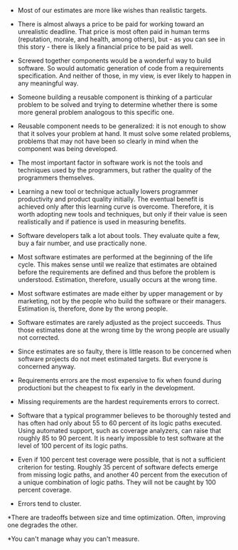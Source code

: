* Most of our estimates are more like wishes than realistic targets.
* There is almost always a price to be paid for working toward an unrealistic deadline. That price is most often paid in human terms (reputation, morale, and health, among others), but - as you can see in this story - there is likely a financial price to be paid as well.


* Screwed together components would be a wonderful way to build software. So would automatic generation of code from a requirements specification. And neither of those, in my view, is ever likely to happen in any meaningful way.
* Someone building a reusable component is thinking of a particular problem to be solved and trying to determine whether there is some more general problem analogous to this specific one.
* Reusable component needs to be generalized: it is not enough to show that it solves your problem at hand. It must solve some related problems, problems that may not have been so clearly in mind when the component was being developed.

* The most important factor in software work is not the tools and techniques used by the programmers, but rather the quality of the programmers themselves.

* Learning a new tool or technique actually lowers programmer productivity and product quality initially. The eventual benefit is achieved only after this learning curve is overcome. Therefore, it is worth adopting new tools and techniques, but only if their value is seen realistically and if patience is used in measuring benefits.
* Software developers talk a lot about tools. They evaluate quite a few, buy a fair number, and use practically none. 

* Most software estimates are performed at the beginning of the life cycle. This makes sense until we realize that estimates are obtained before the requirements are defined and thus before the problem is understood. Estimation, therefore, usually occurs at the wrong time.
* Most software estimates are made either by upper management or by marketing, not by the people who build the software or their managers. Estimation is, therefore, done by the wrong people.
* Software estimates are rarely adjusted as the project succeeds. Thus those estimates done at the wrong time by the wrong people are usually not corrected.
* Since estimates are so faulty, there is little reason to be concerned when software projects do not meet estimated targets. But everyone is concerned anyway.

* Requirements errors are the most expensive to fix when found during productioni but the cheapest to fix early in the development.
* Missing requirements are the hardest requirements errors to correct.

* Software that a typical programmer believes to be thoroughly tested and has often had only about 55 to 60 percent of its logic paths executed. Using automated support, such as coverage analyzers, can raise that roughly 85 to 90 percent. It is nearly impossible to test software at the level of 100 percent of its logic paths.
* Even if 100 percent test coverage were possible, that is not a sufficient criterion for testing. Roughly 35 percent of software defects emerge from missing logic paths, and another 40 percent from the execution of a unique combination of logic paths. They will not be caught by 100 percent coverage. 

* Errors tend to cluster.

*There are tradeoffs between size and time optimization. Often, improving one degrades the other.

*You can't manage whay you can't measure. 
